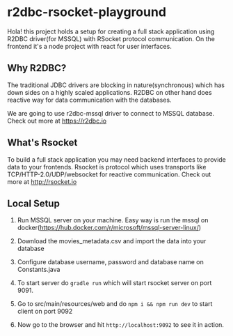 # r2dbc-rsocket-playground

Hola! this project holds a setup for creating a full stack application using R2DBC driver(for MSSQL) with RSocket protocol communication. On the frontend it's a node project with react for user interfaces.

## Why R2DBC? 
The traditional JDBC drivers are blocking in nature(synchronous) which has down sides on a highly scaled applications. R2DBC on other hand does reactive way for data communication with the databases. 

We are going to use r2dbc-mssql driver to connect to MSSQL database.
Check out more at https://r2dbc.io

## What's Rsocket
To build a full stack application you may need backend interfaces to provide data to your frontends.
Rsocket is protocol which uses transports like TCP/HTTP-2.0/UDP/websocket for reactive communication.
Check out more at http://rsocket.io

## Local Setup

1. Run MSSQL server on your machine. Easy way is run the mssql on docker(https://hub.docker.com/r/microsoft/mssql-server-linux/)

2. Download the movies_metadata.csv and import the data into your database

3. Configure database username, password and database name on Constants.java

4. To start server do `gradle run` which will start rsocket server on port 9091.

5. Go to src/main/resources/web and do `npm i && npm run dev` to start client on port 9092

6. Now go to the browser and hit `http://localhost:9092` to see it in action.



 
